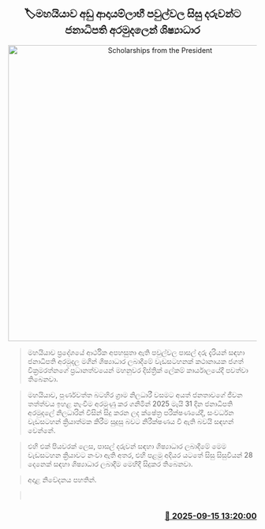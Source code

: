 <p align='center'><b><h2 align='center' title='Scholarships from the President's Fund for students from low-income families in Mahaiyawa'>🏷මහයියාව අඩු ආදායම්ලාභී පවුල්වල සිසු දරුවන්ට ජනාධිපති අරමුදලෙන් ශිෂ්‍යාධාර</h2></b></p>
<p align='center'><img src='https://helakuru.sgp1.cdn.digitaloceanspaces.com/esana/images/lib/mahiyawa-gh.jpg' width='600' alt='Scholarships from the President's Fund for students from low-income families in Mahaiyawa'></p>

> මහයියාව ප්‍රදේශයේ ආර්ථික අපහසුතා ඇති පවුල්වල පාසල් දරු දැරියන් සඳහා ජනාධිපති අරමුදල මගින් ශිෂ්‍යාධාර ලබාදීමේ වැඩසටහනක් කථානායක ජගත් වික්‍රමරත්නගේ ප්‍රධානත්වයෙන් මහනුවර දිස්ත්‍රික් ලේකම් කාර්යාලයේදී පවත්වා තිබෙනවා.

> මහයියාව, පුර්ණවත්ත බටහිර ග්‍රාම නිලධාරී වසමට අයත් ජනතාවගේ ජීවන තත්ත්වය ඉහළ නැංවීම අරමුණු කර ගනිමින් 2025 මැයි 31 දින ජනාධිපති අරමුදලේ නිලධාරින් විසින් සිදු කරන ලද ක්ෂේත්‍ර පරීක්ෂණයේදී, සංවර්ධන වැඩසටහන් ක්‍රියාත්මක කිරීම සුදුසු බවට නිරීක්ෂණය වී ඇති බවයි සඳහන් වෙන්නේ.

> එහි එක් පියවරක් ලෙස, පාසල් දරුවන් සඳහා ශිෂ්‍යාධාර ලබාදීමේ මෙම වැඩසටහන ක්‍රියාවට නංවා ඇති අතර, එහි පළමු අදියර යටතේ සිසු සිසුවියන් 28 දෙනෙක් සඳහා ශිෂ්‍යාධාර ලබාදී‌ම මෙහිදී සිදුකර තිබෙනවා.

> අදාළ නිවේදනය පහතින්.

>  



<h3 align='right'><a href='https://www.helakuru.lk/esana/p/113637/'>📅 2025-09-15 13:20:00</a></h3>
